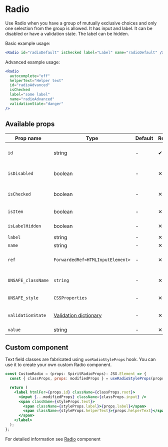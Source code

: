 # Radio

Use Radio when you have a group of mutually exclusive choices and only one selection from the group is allowed.
It has input and label.
It can be disabled or have a validation state.
The label can be hidden.

Basic example usage:

```jsx
<Radio id="radioDefault" isChecked label="Label" name="radioDefault" />
```

Advanced example usage:

```jsx
<Radio
  autocomplete="off"
  helperText="Helper text"
  id="radioAdvanced"
  isChecked
  label="some label"
  name="radioAdvanced"
  validationState="danger"
/>
```

## Available props

| Prop name          | Type                                           | Default | Required | Description                    |
| ------------------ | ---------------------------------------------- | ------- | -------- | ------------------------------ |
| `id`               | string                                         | -       | ✔        | Input and label identification |
| `isDisabled`       | boolean                                        | -       | ✕        | Whether is field disabled      |
| `isChecked`        | boolean                                        | -       | ✕        | Whether is field checked       |
| `isItem`           | boolean                                        | -       | ✕        | To render in [Item][item] mode |
| `isLabelHidden`    | boolean                                        | -       | ✕        | Whether is label hidden        |
| `label`            | string                                         | -       | ✕        | Label text                     |
| `name`             | string                                         | -       | ✕        | Input name                     |
| `ref`              | `ForwardedRef<HTMLInputElement>`               | -       | ✕        | Input element reference        |
| `UNSAFE_className` | `string`                                       | -       | ✕        | Wrapper custom class name      |
| `UNSAFE_style`     | `CSSProperties`                                | -       | ✕        | Wrapper custom style           |
| `validationState`  | [Validation dictionary][dictionary-validation] | -       | ✕        | Type of validation state       |
| `value`            | string                                         | -       | ✕        | Input value                    |

## Custom component

Text field classes are fabricated using `useRadioStyleProps` hook. You can use it to create your own custom Radio component.

```jsx
const CustomRadio = (props: SpiritRadioProps): JSX.Element => {
  const { classProps, props: modifiedProps } = useRadioStyleProps(props);

  return (
    <label htmlFor={props.id} className={classProps.root}>
      <input {...modifiedProps} className={classProps.input} />
      <span className={styleProps.text}>
        <span className={styleProps.label}>{props.label}</span>
        <span className={styleProps.helperText}>{props.helperText}</span>
      </span>
    </label>
  );
};
```

For detailed information see [Radio](https://github.com/lmc-eu/spirit-design-system/blob/main/packages/web/src/scss/components/Radio/README.md) component

[item]: https://github.com/lmc-eu/spirit-design-system/blob/main/packages/web-react/src/components/Item/README.md
[dictionary-validation]: https://github.com/lmc-eu/spirit-design-system/blob/main/docs/DICTIONARIES.md#validation
